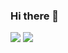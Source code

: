 ### Hi there 👋

![](https://github.com/janmager/gh-personal-stats/blob/master/generated/overview.svg)
![](https://github.com/janmager/gh-personal-stats/blob/master/generated/languages.svg)
